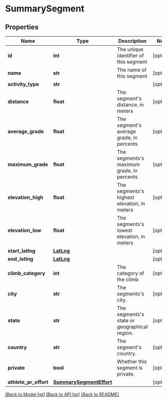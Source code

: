 # SummarySegment

## Properties
Name | Type | Description | Notes
------------ | ------------- | ------------- | -------------
**id** | **int** | The unique identifier of this segment | [optional] 
**name** | **str** | The name of this segment | [optional] 
**activity_type** | **str** |  | [optional] 
**distance** | **float** | The segment&#39;s distance, in meters | [optional] 
**average_grade** | **float** | The segment&#39;s average grade, in percents | [optional] 
**maximum_grade** | **float** | The segments&#39;s maximum grade, in percents | [optional] 
**elevation_high** | **float** | The segments&#39;s highest elevation, in meters | [optional] 
**elevation_low** | **float** | The segments&#39;s lowest elevation, in meters | [optional] 
**start_latlng** | [**LatLng**](LatLng.md) |  | [optional] 
**end_latlng** | [**LatLng**](LatLng.md) |  | [optional] 
**climb_category** | **int** | The category of the climb | [optional] 
**city** | **str** | The segments&#39;s city. | [optional] 
**state** | **str** | The segments&#39;s state or geographical region. | [optional] 
**country** | **str** | The segment&#39;s country. | [optional] 
**private** | **bool** | Whether this segment is private. | [optional] 
**athlete_pr_effort** | [**SummarySegmentEffort**](SummarySegmentEffort.md) |  | [optional] 

[[Back to Model list]](../README.md#documentation-for-models) [[Back to API list]](../README.md#documentation-for-api-endpoints) [[Back to README]](../README.md)


